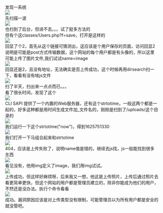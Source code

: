发现一系统  
[![](https://shs3.b.qianxin.com/attack_forum/2021/07/attach-e07628ee616d8fbb341b74761c32d1a35e4fb0ed.png)](https://shs3.b.qianxin.com/attack_forum/2021/07/attach-e07628ee616d8fbb341b74761c32d1a35e4fb0ed.png)  
先扫描一波  
[![](https://shs3.b.qianxin.com/attack_forum/2021/07/attach-7bd5c82479e7ac76c667ed9a6baf28a4e8cea241.png)](https://shs3.b.qianxin.com/attack_forum/2021/07/attach-7bd5c82479e7ac76c667ed9a6baf28a4e8cea241.png)  
也扫到了后台，但进不去。。。试了挺多方法的  
但有个这classes/Users.php?f=save，打开是这样的  
[![](https://shs3.b.qianxin.com/attack_forum/2021/07/attach-aebf3b3943f0ded654f679c023eb4e3b69b859d7.png)](https://shs3.b.qianxin.com/attack_forum/2021/07/attach-aebf3b3943f0ded654f679c023eb4e3b69b859d7.png)  
回显了个2，首先从这个链接可猜测出，这应该是个用户保存的页面，访问回显2说明是可能是post方式传输数据，这个网站的每个用户都是有头像的，所以这里可能上传了图片文件,我们试试name=image  
[![](https://shs3.b.qianxin.com/attack_forum/2021/07/attach-54719700ece3f82e1881697285933d491f51034b.png)](https://shs3.b.qianxin.com/attack_forum/2021/07/attach-54719700ece3f82e1881697285933d491f51034b.png)  
回显还是2，且没有地址，无法确实是否上传成功，这个时候再用dirsearch扫一下，看看有没有啥js文件  
[![](https://shs3.b.qianxin.com/attack_forum/2021/07/attach-3af75d285c4a6247e3d51cb9c0fe35f97758453c.png)](https://shs3.b.qianxin.com/attack_forum/2021/07/attach-3af75d285c4a6247e3d51cb9c0fe35f97758453c.png)  
扫了半天，扫出来一点点而已。。。  
看了很长时间，发现了这个  
[![](https://shs3.b.qianxin.com/attack_forum/2021/07/attach-1aef3715b37d351506f6e85907ff4fc26b154fa9.png)](https://shs3.b.qianxin.com/attack_forum/2021/07/attach-1aef3715b37d351506f6e85907ff4fc26b154fa9.png)  
CLI SAPI 提供了一个内置的Web服务器，还有这个strtotime，一般这两个都是一起的，好多这种都是用时间生成文件加\_文件名的，刚刚是扫到了/uploads/这个目录的  
[![](https://shs3.b.qianxin.com/attack_forum/2021/07/attach-a4dc773a8852a5a319b9c2eaf001a9164929f465.png)](https://shs3.b.qianxin.com/attack_forum/2021/07/attach-a4dc773a8852a5a319b9c2eaf001a9164929f465.png)  
我们运行一下这个strtotime("now")，得到1625751330  
[![](https://shs3.b.qianxin.com/attack_forum/2021/07/attach-f14ed5acb7bcc4613fee72b68c2c1ab1779c7ff8.png)](https://shs3.b.qianxin.com/attack_forum/2021/07/attach-f14ed5acb7bcc4613fee72b68c2c1ab1779c7ff8.png)  
我们打开一下马组合起来和strtotime  
[![](https://shs3.b.qianxin.com/attack_forum/2021/07/attach-2e87e6250b4d3cc318d3b084673753533e32ddec.png)](https://shs3.b.qianxin.com/attack_forum/2021/07/attach-2e87e6250b4d3cc318d3b084673753533e32ddec.png)  
404，应该是上传失败了，说明name值是错的，继续去js找，js一般能找到很多东西  
[![](https://shs3.b.qianxin.com/attack_forum/2021/07/attach-fc4243a5a0a9b59f5aa21c463ddba29385e06201.png)](https://shs3.b.qianxin.com/attack_forum/2021/07/attach-fc4243a5a0a9b59f5aa21c463ddba29385e06201.png)  
看见没有，他用img定义了image，我们用img试试。  
[![](https://shs3.b.qianxin.com/attack_forum/2021/07/attach-43358196ca6a84bc3268394041f14b1dfa2ce1c1.png)](https://shs3.b.qianxin.com/attack_forum/2021/07/attach-43358196ca6a84bc3268394041f14b1dfa2ce1c1.png)  
上传成功，但这样好麻烦呀，后来我又一想，他这是上传照片，上传后通过照片去看更简单更快，但这个网站的用户都是管理员建立的，除非你能成为他们的用户，不然还是没办法。执行个命令看看  
[![](https://shs3.b.qianxin.com/attack_forum/2021/07/attach-d4f7a3844fc57838b0b18aa71d5bceb74b59bcf5.png)](https://shs3.b.qianxin.com/attack_forum/2021/07/attach-d4f7a3844fc57838b0b18aa71d5bceb74b59bcf5.png)  
成功。漏洞原因应该是对上传类型没有限制，可能管理员以为所有用户都是安全的就没管吧。
